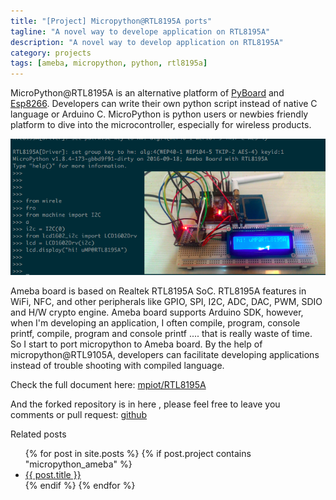 ```yaml
---
title: "[Project] Micropython@RTL8195A ports"
tagline: "A novel way to develope application on RTL8195A"
description: "A novel way to develop application on RTL8195A"
category: projects
tags: [ameba, micropython, python, rtl8195a]
---
```


MicroPython@RTL8195A is an alternative platform of [PyBoard](https://micropython.org/) and [Esp8266](https://www.kickstarter.com/projects/214379695/micropython-on-the-esp8266-beautifully-easy-iot). Developers can write their own python script instead of native C language or Arduino C. MicroPython is python users or newbies friendly platform to dive into the microcontroller, especially for wireless products.

![MicroPython@RTL8195A](/images/projects/mp_rtl8195a/project_mp_rtl8195a.png)

<!--more-->

Ameba board is based on Realtek RTL8195A SoC. RTL8195A features in WiFi, NFC, and other peripherals like GPIO, SPI, I2C, ADC, DAC, PWM, SDIO and H/W crypto engine.
Ameba board supports Arduino SDK, however, when I'm developing an application, I often compile, program, console printf, compile, program and console printf .... that is really waste of time. So I start to port micropython to Ameba board. By the help of micropython@RTL9105A, developers can facilitate developing applications instead of trouble shooting with compiled language.

Check the full document here: [mpiot/RTL8195A](http://cwyark.github.io/mpiot/rtl8195a/install.html)

And the forked repository is in here , please feel free to leave you comments or pull request: [github](https://github.com/cwyark/micropython)

Related posts

<ul>
    {% for post in site.posts %}
        {% if post.project contains "micropython_ameba" %}
            <li>
                <a href="{{ post.url }}">{{ post.title }}</a>
            </li>
        {% endif %}
    {% endfor %}
</ul>
